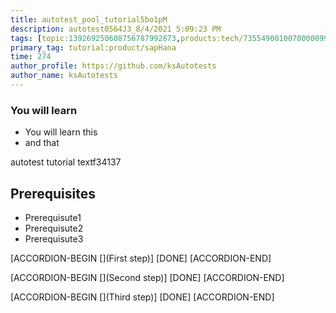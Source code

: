 ```yaml
---
title: autotest_pool_tutorial5bo1pM
description: autotest0564J3_8/4/2021 5:09:23 PM
tags: [topic:139269250608756787992873,products:tech/73554900100700000996,tutorial:experience/advanced]
primary_tag: tutorial:product/sapHana
time: 274
author_profile: https://github.com/ksAutotests
author_name: ksAutotests
---
```

### You will learn
- You will learn this
- and that

autotest tutorial textf34137

## Prerequisites
- Prerequisute1
- Prerequisute2
- Prerequisute3

[ACCORDION-BEGIN [](First step)]
[DONE]
[ACCORDION-END]

[ACCORDION-BEGIN [](Second step)]
[DONE]
[ACCORDION-END]

[ACCORDION-BEGIN [](Third step)]
[DONE]
[ACCORDION-END]

